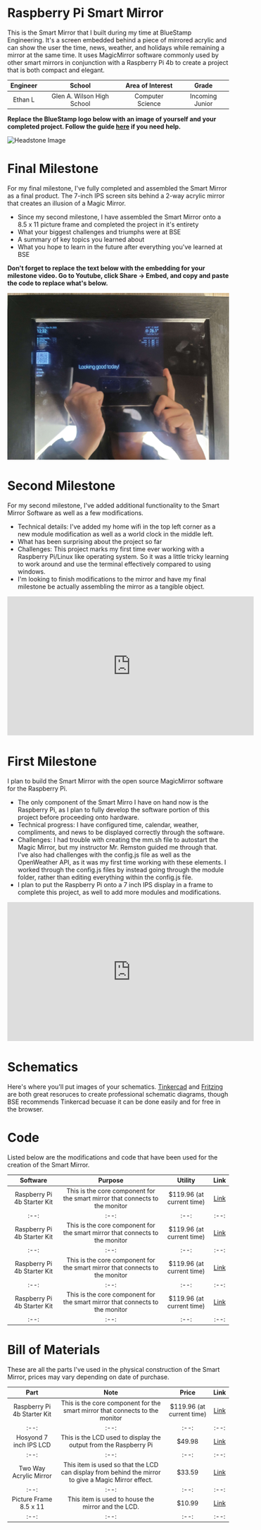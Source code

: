 # Raspberry Pi Smart Mirror
This is the Smart Mirror that I built during my time at BlueStamp Engineering. It's a screen embedded behind a piece of mirrored acrylic and can show the user the time, news, weather, and holidays while remaining a mirror at the same time. It uses MagicMirror software commonly used by other smart mirrors in conjunction with a Raspberry Pi 4b to create a project that is both compact and elegant.

| **Engineer** | **School** | **Area of Interest** | **Grade** |
|:--:|:--:|:--:|:--:|
| Ethan L | Glen A. Wilson High School | Computer Science | Incoming Junior

**Replace the BlueStamp logo below with an image of yourself and your completed project. Follow the guide [here](https://tomcam.github.io/least-github-pages/adding-images-github-pages-site.html) if you need help.**

![Headstone Image](logo.svg)
  
# Final Milestone
For my final milestone, I've fully completed and assembled the Smart Mirror as a final product. The 7-inch IPS screen sits behind a 2-way acrylic mirror that creates an illusion of a Magic Mirror.
- Since my second milestone, I have assembled the Smart Mirror onto a 8.5 x 11 picture frame and completed the project in it's entirety
- What your biggest challenges and triumphs were at BSE
- A summary of key topics you learned about
- What you hope to learn in the future after everything you've learned at BSE

**Don't forget to replace the text below with the embedding for your milestone video. Go to Youtube, click Share -> Embed, and copy and paste the code to replace what's below.**

![photo](20230629_123201.jpg)



# Second Milestone
For my second milestone, I've added additional functionality to the Smart Mirror Software as well as a few modifications.
- Technical details: I've added my home wifi in the top left corner as a new module modification as well as a world clock in the middle left.
- What has been surprising about the project so far
- Challenges: This project marks my first time ever working with a Raspberry Pi/Linux like operating system. So it was a little tricky learning to work around and use the terminal effectively compared to using windows.
- I'm looking to finish modifications to the mirror and have my final milestone be actually assembling the mirror as a tangible object.

<iframe width="560" height="315" src="https://www.youtube.com/embed/8tbGLLOlhSI" title="YouTube video player" frameborder="0" allow="accelerometer; autoplay; clipboard-write; encrypted-media; gyroscope; picture-in-picture; web-share" allowfullscreen></iframe>

# First Milestone
I plan to build the Smart Mirror with the open source MagicMirror software for the Raspberry Pi.
- The only component of the Smart Mirro I have on hand now is the Raspberry Pi, as I plan to fully develop the software portion of this project before proceeding onto hardware.
- Technical progress: I have configured time, calendar, weather, compliments, and news to be displayed correctly through the software.
- Challenges: I had trouble with creating the mm.sh file to autostart the Magic Mirror, but my instructor Mr. Remston guided me through that. I've also had challenges with the config.js file as well as the OpenWeather API, as it was my first time working with these elements. I worked through the config.js files by instead going through the module folder, rather than editing everything within the config.js file. 
- I plan to put the Raspberry Pi onto a 7 inch IPS display in a frame to complete this project, as well to add more modules and modifications.

<iframe width="560" height="315" src="https://www.youtube.com/embed/PQV4ZbAJ9d4" title="YouTube video player" frameborder="0" allow="accelerometer; autoplay; clipboard-write; encrypted-media; gyroscope; picture-in-picture; web-share" allowfullscreen></iframe>

# Schematics 
Here's where you'll put images of your schematics. [Tinkercad](https://www.tinkercad.com/blog/official-guide-to-tinkercad-circuits) and [Fritzing](https://fritzing.org/learning/) are both great resoruces to create professional schematic diagrams, though BSE recommends Tinkercad becuase it can be done easily and for free in the browser. 

# Code
Listed below are the modifications and code that have been used for the creation of the Smart Mirror.

| **Software** | **Purpose** | **Utility** | **Link** |
|:--:|:--:|:--:|:--:|
| Raspberry Pi 4b Starter Kit| This is the core component for the smart mirror that connects to the monitor | $119.96 (at current time) | <a href="https://www.pishop.us/product/raspberry-pi-4b-starter-kit/"> Link </a> |
|:--:|:--:|:--:|:--:|
| Raspberry Pi 4b Starter Kit| This is the core component for the smart mirror that connects to the monitor | $119.96 (at current time) | <a href="https://www.pishop.us/product/raspberry-pi-4b-starter-kit/"> Link </a> |
|:--:|:--:|:--:|:--:|
| Raspberry Pi 4b Starter Kit| This is the core component for the smart mirror that connects to the monitor | $119.96 (at current time) | <a href="https://www.pishop.us/product/raspberry-pi-4b-starter-kit/"> Link </a> |
|:--:|:--:|:--:|:--:|
| Raspberry Pi 4b Starter Kit| This is the core component for the smart mirror that connects to the monitor | $119.96 (at current time) | <a href="https://www.pishop.us/product/raspberry-pi-4b-starter-kit/"> Link </a> |
|:--:|:--:|:--:|:--:|


# Bill of Materials
These are all the parts I've used in the physical construction of the Smart Mirror, prices may vary depending on date of purchase.

| **Part** | **Note** | **Price** | **Link** |
|:--:|:--:|:--:|:--:|
| Raspberry Pi 4b Starter Kit| This is the core component for the smart mirror that connects to the monitor | $119.96 (at current time) | <a href="https://www.pishop.us/product/raspberry-pi-4b-starter-kit/"> Link </a> |
|:--:|:--:|:--:|:--:|
| Hosyond 7 inch IPS LCD | This is the LCD used to display the output from the Raspberry Pi | $49.98 | <a href="https://www.amazon.com/Hosyond-Display-1024%C3%97600-Capacitive-Raspberry/dp/B0BKGCB18T/?_encoding=UTF8&pd_rd_w=aPLf0&content-id=amzn1.sym.dba1a2d0-88dc-4504-a5d7-10259373e587&pf_rd_p=dba1a2d0-88dc-4504-a5d7-10259373e587&pf_rd_r=PW3XKRJXNFG3N0EQQDB9&pd_rd_wg=TeUvQ&pd_rd_r=a8622e2d-cbc6-458e-b09d-7f4773598fec&ref_=pd_gw_ci_mcx_mr_hp_atf_m&th=1"> Link </a> |
|:--:|:--:|:--:|:--:|
| Two Way Acrylic Mirror | This item is used so that the LCD can display from behind the mirror to give a Magic Mirror effect. | $33.59 | <a href="https://www.amazon.com/SPEEDYORDERS-Acrylic-Through-Plexiglass-Unbreakable/dp/B09QQPX3TS/ref=sr_1_6?crid=15UVEJN4UC68B&keywords=2%2Bway%2Bacrylic%2Bmirror&qid=1687375092&sprefix=2%2Bway%2Bacryli%2Bmirror%2Caps%2C154&sr=8-6&th=1"> Link </a> |
|:--:|:--:|:--:|:--:|
| Picture Frame 8.5 x 11 | This item is used to house the mirror and the LCD. | $10.99 | <a href="https://www.amazon.com/MCS-Industries-63705-Gallery-Woodgrain/dp/B08179L7SD/ref=sr_1_45?crid=36PZUY91AR5B2&keywords=picture+frame&qid=1687377797&sprefix=picture+frame%2Caps%2C163&sr=8-45"> Link </a> |
|:--:|:--:|:--:|:--:|
